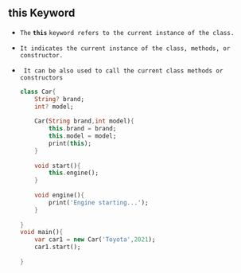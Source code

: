 ## this Keyword

- `The` **`this`** `keyword refers to the current instance of the class.`

-  `It indicates the current instance of the class, methods, or constructor.`

- ` It can be also used to call the current class methods or constructors`

  ```dart
  class Car{
      String? brand;
      int? model;
      
      Car(String brand,int model){
          this.brand = brand;
          this.model = model; 
          print(this);
      }
      
      void start(){
          this.engine();
      }
      
      void engine(){
          print('Engine starting...');
      }
      
  }
  void main(){
      var car1 = new Car('Toyota',2021);
      car1.start();
      
  }
  ```
  
  